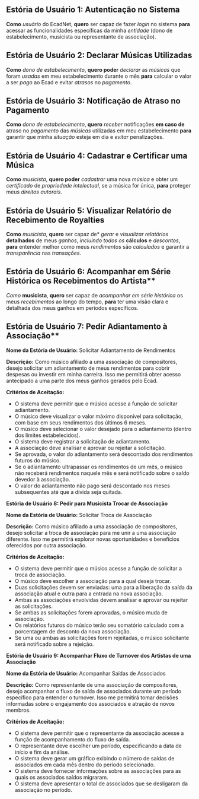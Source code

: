 ## Estória de Usuário 1: Autenticação no Sistema

**Como** *usuário* do EcadNet, **quero** ser capaz de fazer *login* no sistema **para** acessar as funcionalidades específicas da minha *entidade* (dono de estabelecimento, musicista ou representante de associação).

## Estória de Usuário 2: Declarar Músicas Utilizadas

**Como** *dono de estabelecimento*, **quero poder** *declarar* as *músicas* que foram *usadas* em meu estabelecimento durante o mês **para** calcular o valor a ser *pago* ao Ecad e evitar *atrasos* no *pagamento*.

## Estória de Usuário 3: Notificação de Atraso no Pagamento

**Como** *dono de estabelecimento*, **quero** *receber* notificações **em caso de** atraso no *pagamento* das *músicas* utilizadas em meu estabelecimento **para** garantir que minha *situação* esteja em dia e *evitar* penalizações.

## Estória de Usuário 4: Cadastrar e Certificar uma Música

**Como** *musicista*, **quero poder** *cadastrar* uma nova *música* e obter um *certificado* de *propriedade intelectual*, se a música for única, **para** proteger meus *direitos autorais*.

## Estória de Usuário 5: Visualizar Relatório de Recebimento de Royalties

**Como** *musicista*, **quero** ser capaz de* *gerar* e *visualizar* *relatórios* **detalhados** de meus *ganhos*, *incluindo todos os* **cálculos** e *descontos*, **para** entender melhor como meus *rendimentos* são *calculados* e garantir a *transparência* nas *transações*.

## Estória de Usuário 6: Acompanhar em Série Histórica os Recebimentos do Artista**

*Como* **musicista**, **quero** ser capaz de *acompanhar em série histórica* os meus *recebimentos* ao longo do tempo, **para** ter uma visão clara e detalhada dos meus ganhos em períodos específicos.


## Estória de Usuário 7: Pedir Adiantamento à Associação**

**Nome da Estória de Usuário:** Solicitar Adiantamento de Rendimentos

**Descrição:**
Como músico afiliado a uma associação de compositores, desejo solicitar um adiantamento de meus rendimentos para cobrir despesas ou investir em minha carreira. Isso me permitirá obter acesso antecipado a uma parte dos meus ganhos gerados pelo Ecad.

**Critérios de Aceitação:**
- O sistema deve permitir que o músico acesse a função de solicitar adiantamento.
- O músico deve visualizar o valor máximo disponível para solicitação, com base em seus rendimentos dos últimos 6 meses.
- O músico deve selecionar o valor desejado para o adiantamento (dentro dos limites estabelecidos).
- O sistema deve registrar a solicitação de adiantamento.
- A associação deve analisar e aprovar ou rejeitar a solicitação.
- Se aprovada, o valor do adiantamento será descontado dos rendimentos futuros do músico.
- Se o adiantamento ultrapassar os rendimentos de um mês, o músico não receberá rendimentos naquele mês e será notificado sobre o saldo devedor à associação.
- O valor do adiantamento não pago será descontado nos meses subsequentes até que a dívida seja quitada.

**Estória de Usuário 8: Pedir para Musicista Trocar de Associação**

**Nome da Estória de Usuário:** Solicitar Troca de Associação

**Descrição:**
Como músico afiliado a uma associação de compositores, desejo solicitar a troca de associação para me unir a uma associação diferente. Isso me permitirá explorar novas oportunidades e benefícios oferecidos por outra associação.

**Critérios de Aceitação:**
- O sistema deve permitir que o músico acesse a função de solicitar a troca de associação.
- O músico deve escolher a associação para a qual deseja trocar.
- Duas solicitações devem ser enviadas: uma para a liberação da saída da associação atual e outra para a entrada na nova associação.
- Ambas as associações envolvidas devem analisar e aprovar ou rejeitar as solicitações.
- Se ambas as solicitações forem aprovadas, o músico muda de associação.
- Os relatórios futuros do músico terão seu somatório calculado com a porcentagem de desconto da nova associação.
- Se uma ou ambas as solicitações forem rejeitadas, o músico solicitante será notificado sobre a rejeição.

**Estória de Usuário 9: Acompanhar Fluxo de Turnover dos Artistas de uma Associação**

**Nome da Estória de Usuário:** Acompanhar Saídas de Associados

**Descrição:**
Como representante de uma associação de compositores, desejo acompanhar o fluxo de saída de associados durante um período específico para entender o turnover. Isso me permitirá tomar decisões informadas sobre o engajamento dos associados e atração de novos membros.

**Critérios de Aceitação:**
- O sistema deve permitir que o representante da associação acesse a função de acompanhamento do fluxo de saída.
- O representante deve escolher um período, especificando a data de início e fim da análise.
- O sistema deve gerar um gráfico exibindo o número de saídas de associados em cada mês dentro do período selecionado.
- O sistema deve fornecer informações sobre as associações para as quais os associados saídos migraram.
- O sistema deve apresentar o total de associados que se desligaram da associação no período.
